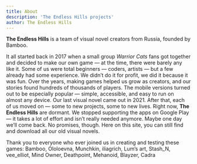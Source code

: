 ```yaml
---
title: About
description: 'The Endless Hills projects'
author: The Endless Hills
---
```

**The Endless Hills** is a team of visual novel creators from Russia, founded by Bamboo.

It all started back in 2017 when a small group *Warrior Cats* fans got together and decided to make our own game — at the time, there were barely any like it.
Some of us were total beginners — coders, artists — but a few already had some experience. We didn’t do it for profit, we did it because it was fun. Over the years, making games helped us grow as creators, and our stories found hundreds of thousands of players. The mobile versions turned out to be especially popular — simple, accessible, and easy to run on almost any device.
Our last visual novel came out in 2021. After that, each of us moved on — some to new projects, some to new lives. Right now, **The Endless Hills** are dormant. We stopped supporting the apps on Google Play — it takes a lot of effort and isn’t really needed anymore. Maybe one day we’ll come back. No promises, though.
Here on this site, you can still find and download all our old visual novels.

Thank you to everyone who ever joined us in creating and testing these games:
Bamboo, Ololoevna, Munchkin, iliagrich, Lum’s art, Stash_N, vee_elliot, Mind Owner, Deathpoint, Mehanoid, Blayzer, Cadra
